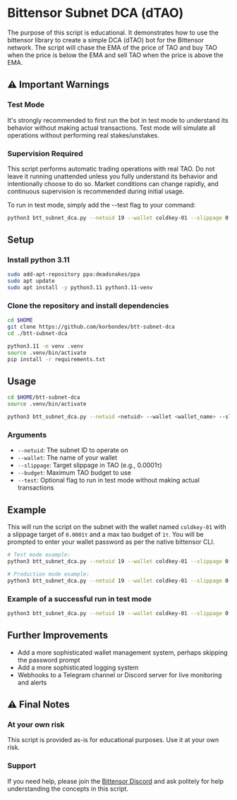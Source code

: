# Bittensor Subnet DCA (dTAO)

The purpose of this script is educational. It demonstrates how to use the bittensor library to create a simple DCA (dTAO) bot for the Bittensor network. The script will chase the EMA of the price of TAO and buy TAO when the price is below the EMA and sell TAO when the price is above the EMA.

## ⚠️ Important Warnings

### Test Mode
It's strongly recommended to first run the bot in test mode to understand its behavior without making actual transactions. Test mode will simulate all operations without performing real stakes/unstakes.

### Supervision Required
This script performs automatic trading operations with real TAO. Do not leave it running unattended unless you fully understand its behavior and intentionally choose to do so. Market conditions can change rapidly, and continuous supervision is recommended during initial usage.

To run in test mode, simply add the --test flag to your command:
```bash
python3 btt_subnet_dca.py --netuid 19 --wallet coldkey-01 --slippage 0.0001 --budget 1 --test
```

## Setup

### Install python 3.11
```bash
sudo add-apt-repository ppa:deadsnakes/ppa
sudo apt update
sudo apt install -y python3.11 python3.11-venv
```

### Clone the repository and install dependencies
```bash
cd $HOME
git clone https://github.com/korbondev/btt-subnet-dca
cd ./btt-subnet-dca

python3.11 -m venv .venv
source .venv/bin/activate
pip install -r requirements.txt
```

## Usage
```bash
cd $HOME/btt-subnet-dca
source .venv/bin/activate

python3 btt_subnet_dca.py --netuid <netuid> --wallet <wallet_name> --slippage <slippage_target> --budget <max_tao_budget> [--test]
```

### Arguments
- `--netuid`: The subnet ID to operate on
- `--wallet`: The name of your wallet
- `--slippage`: Target slippage in TAO (e.g., 0.0001τ)
- `--budget`: Maximum TAO budget to use
- `--test`: Optional flag to run in test mode without making actual transactions

## Example
This will run the script on the subnet with the wallet named `coldkey-01` with a slippage target of `0.0001τ` and a max tao budget of `1τ`. You will be prompted to enter your wallet password as per the native bittensor CLI.
```bash
# Test mode example:
python3 btt_subnet_dca.py --netuid 19 --wallet coldkey-01 --slippage 0.0001 --budget 1 --test

# Production mode example:
python3 btt_subnet_dca.py --netuid 19 --wallet coldkey-01 --slippage 0.0001 --budget 1
```

### Example of a successful run in test mode
```bash
python3 btt_subnet_dca.py --netuid 19 --wallet coldkey-01 --slippage 0.0001 --budget 0.25 --test
```

## Further Improvements

- Add a more sophisticated wallet management system, perhaps skipping the password prompt
- Add a more sophisticated logging system
- Webhooks to a Telegram channel or Discord server for live monitoring and alerts

## ⚠️ Final Notes

### At your own risk
This script is provided as-is for educational purposes. Use it at your own risk.

### Support
If you need help, please join the [Bittensor Discord](https://discord.gg/qasY3HA9F9) and ask politely for help understanding the concepts in this script.
